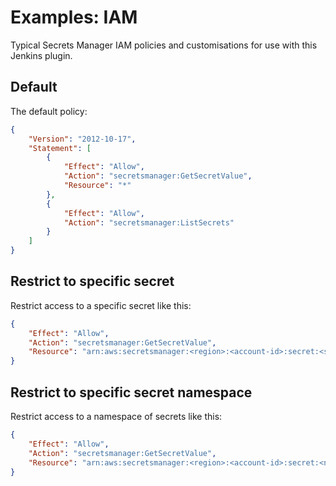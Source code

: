 # Examples: IAM

Typical Secrets Manager IAM policies and customisations for use with this Jenkins plugin.

## Default

The default policy:

```json
{
    "Version": "2012-10-17",
    "Statement": [
        {
            "Effect": "Allow",
            "Action": "secretsmanager:GetSecretValue",
            "Resource": "*"
        },
        {
            "Effect": "Allow",
            "Action": "secretsmanager:ListSecrets"
        }
    ]
}
```

## Restrict to specific secret

Restrict access to a specific secret like this:

```json
{
    "Effect": "Allow",
    "Action": "secretsmanager:GetSecretValue",
    "Resource": "arn:aws:secretsmanager:<region>:<account-id>:secret:<secret-name>"
}
```

## Restrict to specific secret namespace

Restrict access to a namespace of secrets like this:

```json
{
    "Effect": "Allow",
    "Action": "secretsmanager:GetSecretValue",
    "Resource": "arn:aws:secretsmanager:<region>:<account-id>:secret:<namespace>/*"
}
```